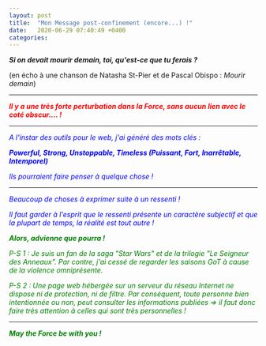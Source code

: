 ```yaml
---
layout: post
title:  "Mon Message post-confinement (encore...) !"
date:   2020-06-29 07:40:49 +0400
categories: 
---
```

<!---

--->



***Si on devait mourir demain, toi, qu'est-ce que tu ferais ?***

(en écho à une chanson de Natasha St-Pier et de Pascal Obispo : *Mourir demain*)  

   

------
<span style="color: red">***Il y a une très forte perturbation dans la Force, sans aucun lien avec le coté obscur.... !***</span>


-----


<span style="color: blue">*A l'instar des outils pour le web, j'ai généré des mots clés :*</span>

<span style="color: blue">***Powerful, Strong, Unstoppable, Timeless (Puissant, Fort, Inarrêtable, Intemporel)***</span>

<span style="color: blue">*Ils pourraient faire penser à quelque chose !*</span>

-----

<span style="color: blue">*Beaucoup de choses à exprimer suite à un ressenti !* </span>

<span style="color: blue">*Il faut garder à l'esprit que le ressenti présente un caractère subjectif et que la plupart de temps, la réalité est tout autre !*</span>

<span style="color: green">***Alors, advienne que pourra !***</span>

<span style="color: green">*P-S 1 : Je suis un fan de la saga "Star Wars" et de la trilogie "Le Seigneur des Anneaux". Par contre, j'ai cessé de regarder les saisons GoT à cause de la violence omniprésente.*</span>

<span style="color: green">*P-S 2 : Une page web hébergée sur un serveur du réseau Internet ne dispose ni de protection, ni de filtre. Par conséquent, toute personne bien intentionnée ou non, peut consulter les informations publiées => il faut donc faire très attention à celles qui sont très personnelles !*</span>

-----
<span style="color: green">***May the Force be with you !***</span>


